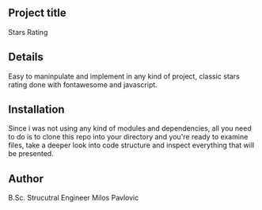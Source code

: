 ## Project title
Stars Rating

## Details
Easy to maninpulate and implement in any kind of project, classic stars rating done with fontawesome and javascript.

## Installation
Since i was not using any kind of modules and dependencies, all you need to do is to clone this repo into your directory and you're ready to examine files, take a deeper look into code structure and inspect everything that will be presented.

## Author
B.Sc. Strucutral Engineer Milos Pavlovic